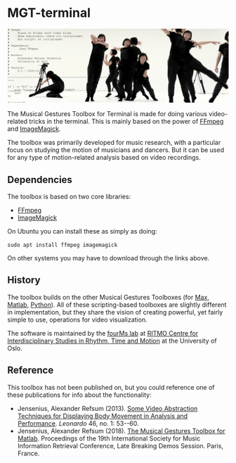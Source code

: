 # MGT-terminal

![MGT](documentation/figures/promo/mgt-terminal-illustration_1024_wide.jpg)

The Musical Gestures Toolbox for Terminal is made for doing various video-related tricks in the terminal. This is mainly based on the power of [FFmpeg](http://ffmpeg.org/) and [ImageMagick](https://imagemagick.org/index.php).

The toolbox was primarily developed for music research, with a
particular focus on studying the motion of musicians and dancers. But it
can be used for any type of motion-related analysis based on video
recordings.

## Dependencies

The toolbox is based on two core libraries:

-   [FFmpeg](http://ffmpeg.org/)
-   [ImageMagick](https://imagemagick.org/index.php)

On Ubuntu you can install these as simply as doing:

    sudo apt install ffmpeg imagemagick

On other systems you may have to download through the links above.


## History

The toolbox builds on the other Musical Gestures Toolboxes (for
[Max](https://www.uio.no/ritmo/english/research/labs/fourms/downloads/software/musicalgesturestoolbox/mgt-max/index.html),
[Matlab](https://www.uio.no/ritmo/english/research/labs/fourms/downloads/software/musicalgesturestoolbox/mgt-matlab/index.html),
[Python](https://github.com/fourMs/MGT-python)). All of these
scripting-based toolboxes are slightly different in implementation, but
they share the vision of creating powerful, yet fairly simple to use,
operations for video visualization.

The software is maintained by the [fourMs
lab](https://github.com/fourMs) at [RITMO Centre for Interdisciplinary
Studies in Rhythm, Time and Motion](https://www.uio.no/ritmo/english/)
at the University of Oslo.

## Reference

This toolbox has not been published on, but you could reference one of
these publications for info about the functionality:

-   Jensenius, Alexander Refsum (2013). [Some Video Abstraction
    Techniques for Displaying Body Movement in Analysis and
    Performance](http://urn.nb.no/URN:NBN:no-38076). *Leonardo* 46, no.
    1: 53--60.
-   Jensenius, Alexander Refsum (2018). [The Musical Gestures Toolbox
    for Matlab](http://hdl.handle.net/10852/65559). Proceedings of the
    19th International Society for Music Information Retrieval
    Conference, Late Breaking Demos Session. Paris, France.
